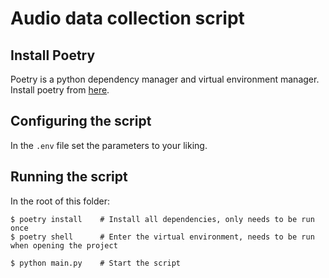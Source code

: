 # Audio data collection script

## Install Poetry
Poetry is a python dependency manager and virtual environment manager.
Install poetry from [here](https://python-poetry.org/docs/).

## Configuring the script
In the `.env` file set the parameters to your liking.

## Running the script
In the root of this folder: 
```
$ poetry install    # Install all dependencies, only needs to be run once
$ poetry shell      # Enter the virtual environment, needs to be run when opening the project

$ python main.py    # Start the script
```
